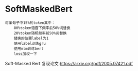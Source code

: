 # SoftMaskedBert
```
每条句子中15%的token其中：
    80%token谐音下频率前50%词替换
    20%token随机频率前50%词替换
    替换的位置label为1
    使用label训练gru
    使用mlm训练bert
    loss加权一下
```
Soft-Masked Bert 复现论文:https://arxiv.org/pdf/2005.07421.pdf
